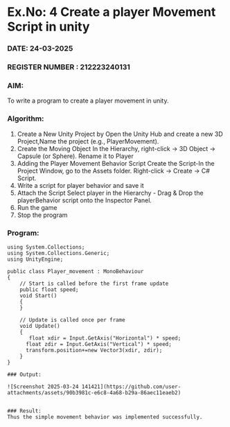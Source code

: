 # Ex.No: 4  Create a player Movement Script in unity 
### DATE:  24-03-2025                                                               
### REGISTER NUMBER : 212223240131
### AIM: 
To write a program to create a player movement in unity.
### Algorithm:
1. Create a New Unity Project by Open the  Unity Hub and create a new 3D Project,Name the project (e.g., PlayerMovement).
2. Create the Moving Object
   In the Hierarchy, right-click → 3D Object → Capsule (or Sphere).
   Rename it to Player 
4. Adding the Player Movement Behavior Script
   Create the Script-In the Project Window, go to the Assets folder.
   Right-click → Create → C# Script.
5. Write a script for player behavior and save it
6. Attach the Script
   Select player in the Hierarchy - Drag & Drop the playerBehavior script onto the Inspector Panel.
7. Run the game 
8. Stop the program
    
### Program:
```
using System.Collections;
using System.Collections.Generic;
using UnityEngine;

public class Player_movement : MonoBehaviour
{
    // Start is called before the first frame update
    public float speed;
    void Start()
    {
    }

    // Update is called once per frame
    void Update()
    {
       float xdir = Input.GetAxis("Horizontal") * speed;
      float zdir = Input.GetAxis("Vertical") * speed;
      transform.position+=new Vector3(xdir, zdir); 
    }
}
```

```
### Output:

![Screenshot 2025-03-24 141421](https://github.com/user-attachments/assets/90b3981c-e6c8-4a68-b29a-86aec11eaeb2)


### Result:
Thus the simple movement behavior was implemented successfully.
